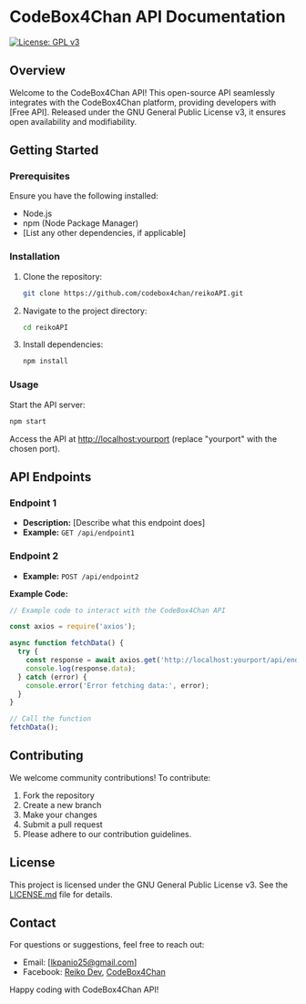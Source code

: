 # CodeBox4Chan API Documentation

[![License: GPL v3](https://img.shields.io/badge/License-GPLv3-blue.svg)](https://www.gnu.org/licenses/gpl-3.0)

## Overview

Welcome to the CodeBox4Chan API! This open-source API seamlessly integrates with the CodeBox4Chan platform, providing developers with [Free API]. Released under the GNU General Public License v3, it ensures open availability and modifiability.

## Getting Started

### Prerequisites

Ensure you have the following installed:
- Node.js
- npm (Node Package Manager)
- [List any other dependencies, if applicable]

### Installation

1. Clone the repository:
   ```bash
   git clone https://github.com/codebox4chan/reikoAPI.git
   ```
2. Navigate to the project directory:
   ```bash
   cd reikoAPI
   ```
3. Install dependencies:
   ```bash
   npm install
   ```

### Usage

Start the API server:
```bash
npm start
```
Access the API at [http://localhost:yourport](http://localhost:yourport) (replace "yourport" with the chosen port).

## API Endpoints

### Endpoint 1

- **Description:** [Describe what this endpoint does]
- **Example:** `GET /api/endpoint1`

### Endpoint 2

- **Example:** `POST /api/endpoint2`

**Example Code:**
```javascript
// Example code to interact with the CodeBox4Chan API

const axios = require('axios');

async function fetchData() {
  try {
    const response = await axios.get('http://localhost:yourport/api/endpoint1');
    console.log(response.data);
  } catch (error) {
    console.error('Error fetching data:', error);
  }
}

// Call the function
fetchData();
```

## Contributing

We welcome community contributions! To contribute:
1. Fork the repository
2. Create a new branch
3. Make your changes
4. Submit a pull request
5. Please adhere to our contribution guidelines.

## License

This project is licensed under the GNU General Public License v3. See the [LICENSE.md](LICENSE.md) file for details.

## Contact

For questions or suggestions, feel free to reach out:
- Email: [lkpanio25@gmail.com]
- Facebook: [Reiko Dev](https://www.facebook.com/reiko.dev), [CodeBox4Chan](https://www.facebook.com/codebox4chan)

Happy coding with CodeBox4Chan API!
